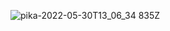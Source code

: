 
![pika-2022-05-30T13_06_34 835Z](https://user-images.githubusercontent.com/75903935/170998641-fc70e440-96a7-4d0b-a626-f8de200b92b5.png)
